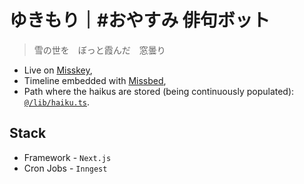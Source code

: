 # ゆきもり｜#おやすみ 俳句ボット

> 雪の世を　ぼっと霞んだ　窓曇り

- Live on [Misskey](https://misskey.dev/@yukimori),
- Timeline embedded with [Missbed](https://missbed.narix.link/),
- Path where the haikus are stored (being continuously populated): [`@/lib/haiku.ts`](./lib/haiku.ts).

## Stack

- Framework - `Next.js`
- Cron Jobs - `Inngest`
